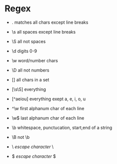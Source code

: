 # Regex

* . matches all chars except line breaks

* \s all spaces except line breaks

* \S all not spaces

* \d digits 0-9

* \w word/number chars

* \D all not numbers

* [] all chars in a set

* [\s\S] everything

* [^aeiou] everything exept a, e, i, o, u

* ^\w first alphanum char of each line

* \w$ last alphanum char of each line

* \b whitespace, punctucation, start,end of a string

* \B not \b

* \\ *escape character* \

* \$ *escape character* $
